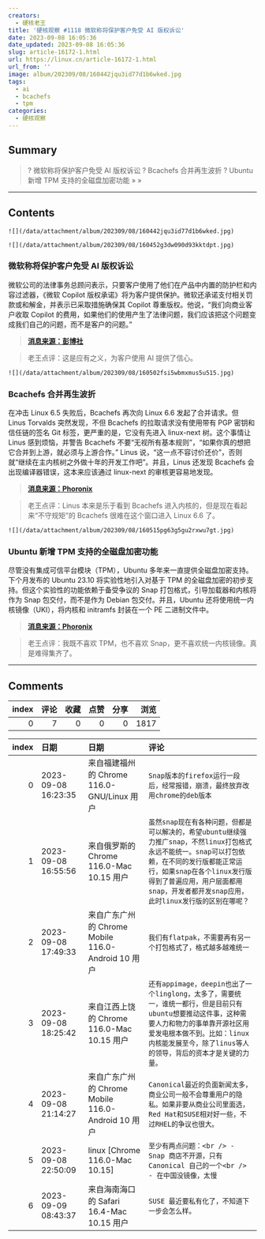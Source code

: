 ```yaml
---
creators:
  - 硬核老王
title: '硬核观察 #1118 微软称将保护客户免受 AI 版权诉讼'
date: 2023-09-08 16:05:36
date_updated: 2023-09-08 16:05:36
slug: article-16172-1.html
url: https://linux.cn/article-16172-1.html
url_from: ''
image: album/202309/08/160442jqu3id77d1b6wked.jpg
tags:
  - ai
  - bcachefs
  - tpm
categories:
  - 硬核观察
---
```


## Summary

> ? 微软称将保护客户免受 AI 版权诉讼
> ? Bcachefs 合并再生波折
> ? Ubuntu 新增 TPM 支持的全磁盘加密功能
> » 
> »

***

<!-- more -->

## Contents

`![](/data/attachment/album/202309/08/160442jqu3id77d1b6wked.jpg)`

`![](/data/attachment/album/202309/08/160452g3dw090d93kktdpt.jpg)`

### 微软称将保护客户免受 AI 版权诉讼

微软公司的法律事务总顾问表示，只要客户使用了他们在产品中内置的防护栏和内容过滤器，《微软 Copilot 版权承诺》将为客户提供保护。微软还承诺支付相关罚款或和解金，并表示已采取措施确保其 Copilot 尊重版权。他说，“我们向商业客户收取 Copilot 的费用，如果他们的使用产生了法律问题，我们应该把这个问题变成我们自己的问题，而不是客户的问题。”

> 
> **[消息来源：彭博社](https://www.bloomberg.com/news/articles/2023-09-07/microsoft-says-it-will-protect-customers-from-ai-copyright-lawsuits)**
> 
> 
> 

> 
> 老王点评：这是应有之义，为客户使用 AI 提供了信心。
> 
> 
> 

`![](/data/attachment/album/202309/08/160502fsi5wbmxmus5u515.jpg)`

### Bcachefs 合并再生波折

在冲击 Linux 6.5 失败后，Bcachefs 再次向 Linux 6.6 发起了合并请求。但 Linus Torvalds 突然发现，不但 Bcachefs 的拉取请求没有使用带有 PGP 密钥和信任链的签名 Git 标签，更严重的是，它没有先进入 linux-next 树。这个事情让 Linus 感到烦恼，并警告 Bcachefs 不要“无视所有基本规则”，“如果你真的想把它合并到上游，就必须与上游合作。” Linus 说，“这一点不容讨价还价”，否则就“继续在主内核树之外做十年的开发工作吧”。并且，Linus 还发现 Bcachefs 会出现编译器错误，这本来应该通过 linux-next 的审核更容易地发现。

> 
> **[消息来源：Phoronix](https://www.phoronix.com/news/Linus-Comments-Bcachefs-6.6)**
> 
> 
> 

> 
> 老王点评：Linus 本来是乐于看到 Bcachefs 进入内核的，但是现在看起来“不守规矩”的 Bcachefs 很难在这个窗口进入 Linux 6.6 了。
> 
> 
> 

`![](/data/attachment/album/202309/08/160515pg63g5gu2rxwu7gt.jpg)`

### Ubuntu 新增 TPM 支持的全磁盘加密功能

尽管没有集成可信平台模块（TPM），Ubuntu 多年来一直提供全磁盘加密支持。下个月发布的 Ubuntu 23.10 将实验性地引入对基于 TPM 的全磁盘加密的初步支持。但这个实验性的功能依赖于备受争议的 Snap 打包格式，引导加载器和内核将作为 Snap 包交付，而不是作为 Debian 包交付。并且，Ubuntu 还将使用统一内核镜像（UKI），将内核和 initramfs 封装在一个 PE 二进制文件中。

> 
> **[消息来源：Phoronix](https://www.phoronix.com/news/Ubuntu-23.10-TPM-FDE)**
> 
> 
> 

> 
> 老王点评：我既不喜欢 TPM，也不喜欢 Snap，更不喜欢统一内核镜像。真是难得集齐了。
> 
> 
>

***

## Comments


|   index |   评论 |   收藏 |   点赞 |   分享 |   浏览 |
|--------:|-------:|-------:|-------:|-------:|-------:|
|       0 |      7 |      0 |      0 |      0 |   1817 |

|   index | 日期                | 日期                                               | 评论                                                                                                                                                                                                                                                                |
|--------:|:--------------------|:---------------------------------------------------|:--------------------------------------------------------------------------------------------------------------------------------------------------------------------------------------------------------------------------------------------------------------------|
|       0 | 2023-09-08 16:23:35 | 来自福建福州的 Chrome 116.0-GNU/Linux 用户         | `Snap版本的firefox运行一段后，经常报错，崩溃，最终放弃改用chrome的deb版本`                                                                                                                                                                                          |
|       1 | 2023-09-08 16:55:56 | 来自俄罗斯的 Chrome 116.0-Mac 10.15 用户           | `虽然snap现在有各种问题，但都是可以解决的，希望ubuntu继续强力推广snap，不然linux打包格式永远不能统一。snap可以打包依赖，在不同的发行版都能正常运行，如果snap在各个linux发行版得到了普遍应用，用户层面都用snap，开发者都开发snap应用，此时linux发行版的区别在哪呢？` |
|       2 | 2023-09-08 17:49:33 | 来自广东广州的 Chrome Mobile 116.0-Android 10 用户 | `我们有flatpak，不需要再有另一个打包格式了，格式越多越难统一`                                                                                                                                                                                                       |
|       3 | 2023-09-08 18:25:42 | 来自江西上饶的 Chrome 116.0-Mac 10.15 用户         | `还有appimage，deepin也出了一个linglong，太多了，需要统一，谁统一都行，但是目前只有ubuntu想要推动这件事，这种需要人力和物力的事单靠开源社区用爱发电根本做不到。比如：linux内核能发展至今，除了linus等人的领导，背后的资本才是关键的力量。`                          |
|       4 | 2023-09-08 21:14:27 | 来自广东广州的 Chrome Mobile 116.0-Android 10 用户 | `Canonical最近的负面新闻太多，商业公司一般不会尊重用户的隐私。如果非要从商业公司里面选，Red Hat和SUSE相对好一些，不过RHEL的争议也很大。`                                                                                                                            |
|       5 | 2023-09-08 22:50:09 | linux [Chrome 116.0-Mac 10.15]                     | `至少有两点问题：<br /> - Snap 商店不开源，只有 Canonical 自己的一个<br /> - 在中国没镜像，太慢`                                                                                                                                                                    |
|       6 | 2023-09-09 08:43:37 | 来自海南海口的 Safari 16.4-Mac 10.15 用户          | `SUSE 最近要私有化了，不知道下一步会怎么样。`                                                                                                                                                                                                                       |
